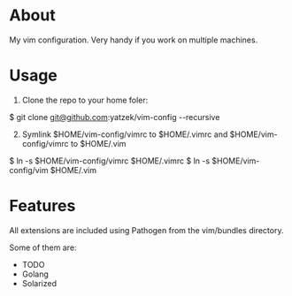 
About
====

My vim configuration. Very handy if you work on multiple machines.

Usage
====

1. Clone the repo to your home foler:

$ git clone git@github.com:yatzek/vim-config --recursive 


2. Symlink $HOME/vim-config/vimrc to $HOME/.vimrc and $HOME/vim-config/vimrc to $HOME/.vim

$ ln -s $HOME/vim-config/vimrc $HOME/.vimrc
$ ln -s $HOME/vim-config/vim $HOME/.vim

Features
===

All extensions are included using Pathogen from the vim/bundles directory. 

Some of them are:

* TODO 
* Golang
* Solarized
